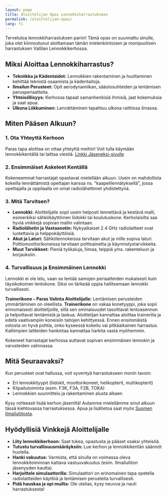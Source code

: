 ```yaml
---
layout: page
title: Aloittelijan Opas Lennokkiharrastukseen
permalink: /aloittelijan-opas/
lang: fi
---
```



Tervetuloa lennokkiharrastuksen pariin! Tämä opas on suunnattu sinulle, joka olet kiinnostunut aloittamaan tämän mielenkiintoisen ja monipuolisen harrastuksen Vallilan Lennokkikerhossa.

## Miksi Aloittaa Lennokkiharrastus?

*   **Tekniikka ja Kädentaidot:** Lennokkien rakentaminen ja huoltaminen kehittää teknistä osaamista ja kädentaitoja.
*   **Ilmailun Perusteet:** Opit aerodynamiikan, sääolosuhteiden ja lentämisen perusperiaatteita.
*   **Yhteisöllisyys:** Kerhossa tapaat samanhenkisiä ihmisiä, jaat kokemuksia ja saat apua.
*   **Ulkona Liikkuminen:** Lennättäminen tapahtuu ulkona raittiissa ilmassa.

## Miten Pääsen Alkuun?

### 1. Ota Yhteyttä Kerhoon
Paras tapa aloittaa on ottaa yhteyttä meihin! Voit tulla käymään lennokkikentällä tai laittaa viestiä. [Linkki Jäseneksi-sivulle](/jäseneksi/)

### 2. Ensimmäiset Askeleet Kentällä
Kokeneemmat harrastajat opastavat mielellään alkuun. Usein on mahdollista kokeilla lennättämistä opettajan kanssa ns. "kaapelilennätyksellä", jossa opettajalla ja oppilaalla on omat radiolähettimet yhdistettynä.

### 3. Mitä Tarvitsen?
*   **Lennokki:** Aloittelijalle sopii usein helposti lennettävä ja kestävä malli, esimerkiksi sähkökäyttöinen liidokki tai koulutuskone. Kerholaisilta saa hyviä vinkkejä sopivan mallin valintaan.
*   **Radiolähetin ja Vastaanotin:** Nykyaikaiset 2.4 GHz radiolaitteet ovat luotettavia ja helppokäyttöisiä.
*   **Akut ja Laturi:** Sähkölennokeissa tarvitaan akut ja niille sopiva laturi. Polttomoottorikoneissa tarvitaan polttoainetta ja käynnistystarvikkeita.
*   **Muut Tarvikkeet:** Pieniä työkaluja, liimaa, teippiä yms. rakenteluun ja korjauksiin.

### 4. Turvallisuus ja Ensimmäinen Lennokki
Lennokki ei ole lelu, vaan se lentää samojen periaatteiden mukaisesti kuin täysikokoinen lentokone. Siksi on tärkeää oppia hallitsemaan lennokki turvallisesti.

**Trainerikone – Paras Valinta Aloittelijalle:**
Lentämisen perusteiden ymmärtäminen on oleellista. **Trainerikone** on vakaa konetyyppi, joka sopii erinomaisesti aloittelijoille, sillä sen ominaisuudet tasoittavat lentoasennon ja helpottavat lentämistä ja laskua. Aloittelijan kannattaa aloittaa trainerilla ja edetä vaativampiin koneisiin taitojen kehittyessä. Ennen ensimmäistä ostosta on hyvä pohtia, onko kyseessä kokeilu vai pitkäaikainen harrastus. Kalliimpien laitteiden hankintaa kannattaa harkita vasta myöhemmin.

Kokeneet harrastajat kerhossa auttavat sopivan ensimmäisen lennokin ja varusteiden valinnassa.

## Mitä Seuraavaksi?

Kun perusteet ovat hallussa, voit syventyä harrastukseen monin tavoin:
*   Eri lennokkityypit (liidokit, moottorikoneet, helikopterit, multikopterit)
*   Kilpailutoiminta (esim. F3K, F3A, F2B, TOKA)
*   Lennokkien suunnittelu ja rakentaminen alusta alkaen

Kysy rohkeasti lisää kerhon jäseniltä! Autamme mielellämme sinut alkuun tässä kiehtovassa harrastuksessa. Apua ja lisätietoa saat myös [Suomen Ilmailuliitosta](https://www.ilmailuliitto.fi/).

## Hyödyllisiä Vinkkejä Aloittelijalle

*   **Liity lennokkikerhoon:** Saat tukea, opastusta ja pääset osaksi yhteisöä.
*   **Tutustu turvallisuusmääräyksiin:** Lue kerhon ja lennokkikentän säännöt huolella.
*   **Hanki vakuutus:** Varmista, että sinulla on voimassa oleva lennokkitoiminnan kattava vastuuvakuutus (esim. Ilmailuliiton jäsenyyden kautta).
*   **Harjoittele simulaattorilla:** Simulaattori on erinomainen tapa opetella radiolaitteiden käyttöä ja lentämisen perusteita turvallisesti.
*   **Pidä hauskaa ja opi muilta:** Ole utelias, kysy neuvoa ja nauti harrastuksesta!